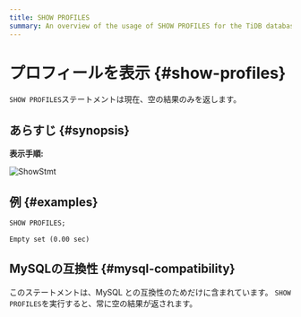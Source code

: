 ```yaml
---
title: SHOW PROFILES
summary: An overview of the usage of SHOW PROFILES for the TiDB database.
---
```


# プロフィールを表示 {#show-profiles}

`SHOW PROFILES`ステートメントは現在、空の結果のみを返します。

## あらすじ {#synopsis}

**表示手順:**

![ShowStmt](https://download.pingcap.com/images/docs/sqlgram/ShowStmt.png)

## 例 {#examples}

```sql
SHOW PROFILES;
```

    Empty set (0.00 sec)

## MySQLの互換性 {#mysql-compatibility}

このステートメントは、MySQL との互換性のためだけに含まれています。 `SHOW PROFILES`を実行すると、常に空の結果が返されます。
